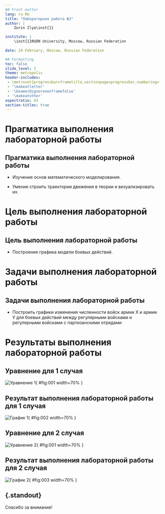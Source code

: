 ```yaml
---
## Front matter
lang: ru-RU
title: "Лабораторная работа №3"
author: |
	Zorin Ilya\inst{1}

institute: |
	\inst{1}RUDN University, Moscow, Russian Federation
	
date: 24 February, Moscow, Russian Federation

## Formatting
toc: false
slide_level: 2
theme: metropolis
header-includes: 
 - \metroset{progressbar=frametitle,sectionpage=progressbar,numbering=fraction}
 - '\makeatletter'
 - '\beamer@ignorenonframefalse'
 - '\makeatother'
aspectratio: 43
section-titles: true
---
```


# Прагматика выполнения лабораторной работы 

## Прагматика выполнения лабораторной работы 

- Изучение основ математического моделирования.

- Умение строить траектории движения в теории и визуализировать их.

# Цель выполнения лабораторной работы

## Цель выполнения лабораторной работы

- Построение графика модели боевых действий.

# Задачи выполнения лабораторной работы

## Задачи выполнения лабораторной работы

- Построить графики изменения численности войск армии Х и армии У для
боевых действий между регулярными войсками и регулярными войсками с партизанскими отрядами 

# Результаты выполнения лабораторной работы

## Уравнение для 1 случая

![Уравнение 1](image/1.png){ #fig:001 width=70% }

## Результат выполнения лабораторной работы для 1 случая

![График 1](image/2.png){ #fig:002 width=70% }

## Уравнение для 2 случая

![Уравнение 2](image/3.png){ #fig:001 width=70% }

## Результат выполнения лабораторной работы для 2 случая

![График 2](image/4.png){ #fig:003 width=70% }

## {.standout}

Спасибо за внимание!